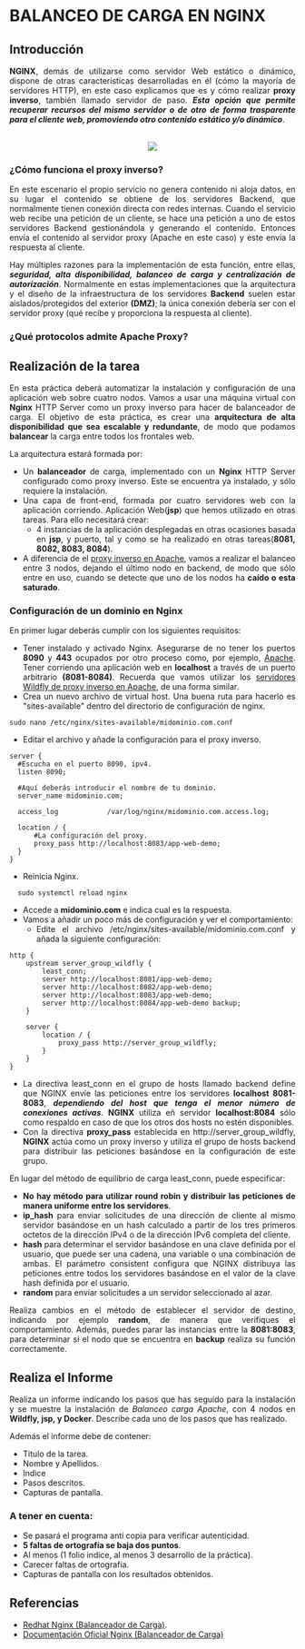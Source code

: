 <div align="justify">

# BALANCEO DE CARGA EN NGINX

## Introducción

  __NGINX__, demás de utilizarse como servidor Web estático o dinámico, dispone de otras características desarrolladas en él (cómo la mayoría de servidores HTTP), en este caso explicamos que es y cómo realizar __proxy inverso__, también llamado servidor de paso. ___Esta opción que permite recuperar recursos del mismo servidor o de otro de forma trasparente para el cliente web, promoviendo otro contenido estático y/o dinámico___.

</br>

<div align="center">
  <img src="https://jelastic.com/blog/wp-content/uploads/2014/10/server-diagram_2.png" >
</div>


### ¿Cómo funciona el proxy inverso?

  En este escenario el propio servicio no genera contenido ni aloja datos, en su lugar el contenido se obtiene de los servidores Backend, que normalmente tienen conexión directa con redes internas. Cuando el servicio web recibe una petición de un cliente, se hace una petición a uno de estos servidores Backend gestionándola y generando el contenido. Entonces envía el contenido al servidor proxy (Apache en este caso) y este envía la respuesta al cliente.

  Hay múltiples razones para la implementación de esta función, entre ellas, ___seguridad, alta disponibilidad, balanceo de carga y centralización de autorización___. Normalmente en estas implementaciones que la arquitectura y el diseño de la infraestructura de los servidores __Backend__ suelen estar aislados/protegidos del exterior __(DMZ)__; la única conexión debería ser con el servidor proxy (qué recibe y proporciona la respuesta al cliente).

### ¿Qué protocolos admite Apache Proxy?



## Realización de la tarea

  En esta práctica deberá automatizar la instalación y configuración de una aplicación web sobre cuatro nodos. Vamos a usar una máquina virtual con __Nginx__ HTTP Server como un proxy inverso para hacer de balanceador de carga. El objetivo de esta práctica, es crear una __arquitectura de alta disponibilidad que sea escalable y redundante__, de modo que podamos __balancear__ la carga entre todos los frontales web.

  La arquitectura estará formada por:
  - Un __balanceador__ de carga, implementado con un __Nginx__ HTTP Server configurado como proxy inverso. Este se encuentra ya instalado, y sólo requiere la instalación.
  - Una capa de front-end, formada por cuatro servidores web con la aplicación corriendo. Aplicación Web(__jsp__) que hemos utilizado en otras tareas. Para ello necesitará crear:
    - 4 instancias de la aplicación desplegadas en otras ocasiones basada en __jsp__, y puerto, tal y como se ha realizado en otras tareas(__8081, 8082, 8083, 8084__).
  - A diferencia de el [proxy inverso en Apache](balanceo-carga-apache.md), vamos a realizar el balanceo entre 3 nodos, dejando el último nodo en backend, de modo que sólo entre en uso, cuando se detecte que uno de los nodos ha __caído o esta saturado__.

### Configuración de un dominio en Nginx

  En primer lugar deberás cumplir con los siguientes requisitos:
  - Tener instalado y activado Nginx. Asegurarse de no tener los puertos __8090__ y __443__ ocupados por otro proceso como, por ejemplo, [Apache](balanceo-carga-apache.md).
  Tener corriendo una aplicación web en __localhost__ a través de un puerto arbitrario __(8081-8084)__. Recuerda que vamos utilizar los [servidores Wildfly de proxy inverso en Apache](balanceo-carga-apache.md), de una forma similar.
  - Crea un nuevo archivo de virtual host. Una buena ruta para hacerlo es "sites-available" dentro del directorio de configuración de nginx.

  ```console
  sudo nano /etc/nginx/sites-available/midominio.com.conf
  ```
  - Editar el archivo y añade la configuración para el proxy inverso.

  ```console
  server {
    #Escucha en el puerto 8090, ipv4.
    listen 8090;

    #Aquí deberás introducir el nombre de tu dominio.
    server_name midominio.com;

    access_log            /var/log/nginx/midominio.com.access.log;

    location / {
        #La configuración del proxy.
        proxy_pass http://localhost:8083/app-web-demo;
    }
  }

  ```
 - Reinicia Nginx.

  ```console
    sudo systemctl reload nginx
  ```
  - Accede a __midominio.com__ e indica cual es la respuesta.
  - Vamos a añadir un poco más de configuración y ver el comportamiento:
    - Edite el archivo /etc/nginx/sites-available/midominio.com.conf y añada la siguiente configuración:
  ```console
  http {
      upstream server_group_wildfly {
          least_conn;
          server http://localhost:8081/app-web-demo;
          server http://localhost:8082/app-web-demo;
          server http://localhost:8083/app-web-demo;
          server http://localhost:8084/app-web-demo backup;
      }

      server {
          location / {
              proxy_pass http://server_group_wildfly;
          }
      }
  }
  ```

  - La directiva least_conn en el grupo de hosts llamado backend define que NGINX envíe las peticiones entre los servidores __localhost 8081-8083__, ___dependiendo del host que tenga el menor número de conexiones activas___. __NGINX__ utiliza eñ servidor __localhost:8084__ sólo como respaldo en caso de que los otros dos hosts no estén disponibles.
  - Con la directiva __proxy_pass__ establecida en http://server_group_wildfly, __NGINX__ actúa como un proxy inverso y utiliza el grupo de hosts backend para distribuir las peticiones basándose en la configuración de este grupo.

  En lugar del método de equilibrio de carga least_conn, puede especificar:
  - __No hay método para utilizar round robin y distribuir las peticiones de manera uniforme entre los servidores__.
  - __ip_hash__ para enviar solicitudes de una dirección de cliente al mismo servidor basándose en un hash calculado a partir de los tres primeros octetos de la dirección IPv4 o de la dirección IPv6 completa del cliente.
  - __hash__ para determinar el servidor basándose en una clave definida por el usuario, que puede ser una cadena, una variable o una combinación de ambas. El parámetro consistent configura que NGINX distribuya las peticiones entre todos los servidores basándose en el valor de la clave hash definida por el usuario.
  - __random__ para enviar solicitudes a un servidor seleccionado al azar.

Realiza cambios en el método de establecer el servidor de destino, indicando por ejemplo __random__, de manera que verifiques el comportamiento. Además, puedes parar las instancias entre la __8081:8083__, para determinar si el nodo que se encuentra en __backup__ realiza su función correctamente.
## Realiza el Informe

  Realiza un informe indicando los pasos que has seguido para la instalación y se muestre la instalación de _Balanceo carga Apache_, con 4 nodos en __Wildfly, jsp, y Docker__. Describe cada uno de los pasos que has realizado.

  Además el informe debe de contener:
   - Titulo de la tarea.
   - Nombre y Apellidos.
   - Indice
   - Pasos descritos.
   - Capturas de pantalla.

### A tener en cuenta:

  - Se pasará el programa antí copia para verificar autenticidad.
  - __5 faltas de ortografía se baja dos puntos__.
  - Al menos (1 folio indice, al menos 3 desarrollo de la práctica).
  - Carecer faltas de ortografía.
  - Capturas de pantalla con los resultados obtenidos.

## Referencias

- [Redhat Nginx (Balanceador de Carga)](https://access.redhat.com/documentation/es-es/red_hat_enterprise_linux/8/html/deploying_different_types_of_servers/configuring-nginx-as-an-http-load-balancer_setting-up-and-configuring-nginx).
- [Documentación Oficial Nginx (Balanceador de Carga)](
https://docs.nginx.com/nginx/admin-guide/load-balancer/http-load-balancer/)

</div>
